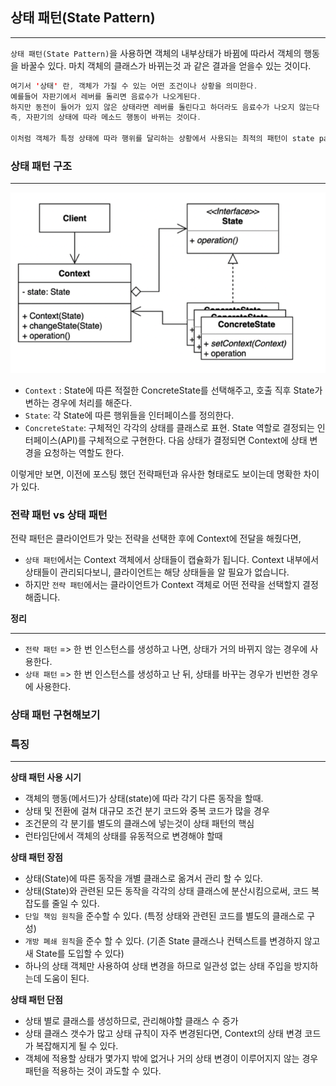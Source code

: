 ## 상태 패턴(State Pattern)

----

`상태 패턴(State Pattern)`을 사용하면 객체의 내부상태가 바뀜에 따라서 객체의 행동을 바꿀수 있다.
마치 객체의 클래스가 바뀌는것 과 같은 결과을 얻을수 있는 것이다. 


```java
여기서 '상태' 란, 객체가 가질 수 있는 어떤 조건이나 상황을 의미한다.
예를들어 자판기에서 레버를 돌리면 음료수가 나오게된다.
하지만 동전이 들어가 있지 않은 상태라면 레버를 돌린다고 하더라도 음료수가 나오지 않는다
즉, 자판기의 상태에 따라 메소드 행동이 바뀌는 것이다.

이처럼 객체가 특정 상태에 따라 행위를 달리하는 상황에서 사용되는 최적의 패턴이 state pattern 이라고 보면 된다.
```


### 상태 패턴 구조

---
![img.png](img.png)
- `Context` : State에 따른 적절한 ConcreteState를 선택해주고, 호출 직후 State가 변하는 경우에 처리를 해준다.
- `State`: 각 State에 따른 행위들을 인터페이스를 정의한다.
- `ConcreteState`: 구체적인 각각의 상태를 클래스로 표현. State 역할로 결정되는 인터페이스(API)를 구체적으로 구현한다. 다음 상태가 결정되면 Context에 상태 변경을 요청하는 역할도 한다.


이렇게만 보면, 이전에 포스팅 했던 전략패턴과 유사한 형태로도 보이는데 명확한 차이가 있다.

### 전략 패턴 vs 상태 패턴
전략 패턴은 클라이언트가 맞는 전략을 선택한 후에 Context에 전달을 해줬다면, 
- `상태 패턴`에서는 Context 객체에서 상태들이 캡슐화가 됩니다. Context 내부에서 상태들이 관리되다보니, 클라이언트는 해당 상태들을 알 필요가 없습니다.
- 하지만 `전략 패턴`에서는 클라이언트가 Context 객체로 어떤 전략을 선택할지 결정해줍니다. 

**정리**

---
- `전략 패턴` => 한 번 인스턴스를 생성하고 나면, 상태가 거의 바뀌지 않는 경우에 사용한다.
- `상태 패턴` =>  한 번 인스턴스를 생성하고 난 뒤, 상태를 바꾸는 경우가 빈번한 경우에 사용한다.


### 상태 패턴 구현해보기 





### 특징

---
**상태 패턴 사용 시기**

- 객체의 행동(메서드)가 상태(state)에 따라 각기 다른 동작을 할때.
- 상태 및 전환에 걸쳐 대규모 조건 분기 코드와 중복 코드가 많을 경우
- 조건문의 각 분기를 별도의 클래스에 넣는것이 상태 패턴의 핵심
- 런타임단에서 객체의 상태를 유동적으로 변경해야 할때

**상태 패턴 장점**

- 상태(State)에 따른 동작을 개별 클래스로 옮겨서 관리 할 수 있다.
- 상태(State)와 관련된 모든 동작을 각각의 상태 클래스에 분산시킴으로써, 코드 복잡도를 줄일 수 있다.
- `단일 책임 원칙`을 준수할 수 있다. (특정 상태와 관련된 코드를 별도의 클래스로 구성)
- `개방 폐쇄 원칙`을 준수 할 수 있다. (기존 State 클래스나 컨텍스트를 변경하지 않고 새 State를 도입할 수 있다)
- 하나의 상태 객체만 사용하여 상태 변경을 하므로 일관성 없는 상태 주입을 방지하는데 도움이 된다.

**상태 패턴 단점**

- 상태 별로 클래스를 생성하므로, 관리해야할 클래스 수 증가
- 상태 클래스 갯수가 많고 상태 규칙이 자주 변경된다면, Context의 상태 변경 코드가 복잡해지게 될 수 있다.
- 객체에 적용할 상태가 몇가지 밖에 없거나 거의 상태 변경이 이루어지지 않는 경우 패턴을 적용하는 것이 과도할 수 있다.